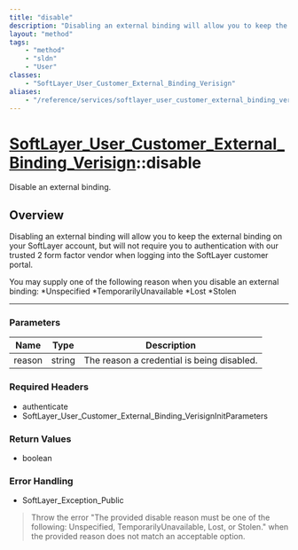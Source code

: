 ```yaml
---
title: "disable"
description: "Disabling an external binding will allow you to keep the external binding on your SoftLayer account, but will not requir... "
layout: "method"
tags:
    - "method"
    - "sldn"
    - "User"
classes:
    - "SoftLayer_User_Customer_External_Binding_Verisign"
aliases:
    - "/reference/services/softlayer_user_customer_external_binding_verisign/disable"
---
```

# [SoftLayer_User_Customer_External_Binding_Verisign](/reference/services/SoftLayer_User_Customer_External_Binding_Verisign)::disable


Disable an external binding.


## Overview 
Disabling an external binding will allow you to keep the external binding on your SoftLayer account, but will not require you to authentication with our trusted 2 form factor vendor when logging into the SoftLayer customer portal. 

You may supply one of the following reason when you disable an external binding: 
*Unspecified
*TemporarilyUnavailable
*Lost
*Stolen

-----

### Parameters 
|Name | Type | Description |
| --- | --- | --- |
|reason| string| The reason a credential is being disabled.|


### Required Headers
* authenticate
* SoftLayer_User_Customer_External_Binding_VerisignInitParameters


### Return Values
* boolean



### Error Handling

* SoftLayer_Exception_Public 

> Throw the error "The provided disable reason must be one of the following: Unspecified, TemporarilyUnavailable, Lost, or Stolen." when the provided reason does not match an acceptable option. 



